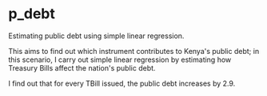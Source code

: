 # p_debt
Estimating public debt using simple linear regression.

This aims to find out which instrument contributes to Kenya's public debt; in this scenario, I carry out simple linear regression by estimating how Treasury Bills affect the nation's public debt.

I find out that for every TBill issued, the public debt increases by 2.9.


